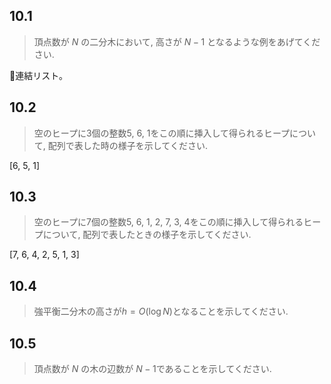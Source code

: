 ## 10.1
>頂点数が $N$ の二分木において, 高さが $N-1$ となるような例をあげてください.


連結リスト。

## 10.2
> 空のヒープに3個の整数5, 6, 1をこの順に挿入して得られるヒープについて, 配列で表した時の様子を示してください.

[6, 5, 1]

## 10.3
> 空のヒープに7個の整数5, 6, 1, 2, 7, 3, 4をこの順に挿入して得られるヒープについて, 配列で表したときの様子を示してください.

[7, 6, 4, 2, 5, 1, 3]

## 10.4
>強平衡二分木の高さが$h = O(\log N)$となることを示してください.

## 10.5
> 頂点数が $N$ の木の辺数が $N-1$であることを示してください.
